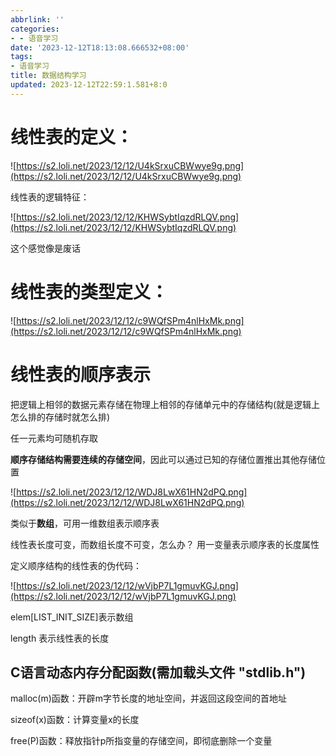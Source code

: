 ```yaml
---
abbrlink: ''
categories:
- - 语音学习
date: '2023-12-12T18:13:08.666532+08:00'
tags:
- 语音学习
title: 数据结构学习
updated: 2023-12-12T22:59:1.581+8:0
---
```

# 线性表的定义：

![https://s2.loli.net/2023/12/12/U4kSrxuCBWwye9g.png](https://s2.loli.net/2023/12/12/U4kSrxuCBWwye9g.png)

线性表的逻辑特征：

![https://s2.loli.net/2023/12/12/KHWSybtIqzdRLQV.png](https://s2.loli.net/2023/12/12/KHWSybtIqzdRLQV.png)

这个感觉像是废话

# 线性表的类型定义：

![https://s2.loli.net/2023/12/12/c9WQfSPm4nlHxMk.png](https://s2.loli.net/2023/12/12/c9WQfSPm4nlHxMk.png)

# 线性表的顺序表示

把逻辑上相邻的数据元素存储在物理上相邻的存储单元中的存储结构(就是逻辑上怎么排的存储时就怎么排)

任一元素均可随机存取

**顺序存储结构需要连续的存储空间**，因此可以通过已知的存储位置推出其他存储位置

![https://s2.loli.net/2023/12/12/WDJ8LwX61HN2dPQ.png](https://s2.loli.net/2023/12/12/WDJ8LwX61HN2dPQ.png)

类似于**数组**，可用一维数组表示顺序表

线性表长度可变，而数组长度不可变，怎么办？      用一变量表示顺序表的长度属性

定义顺序结构的线性表的伪代码：

![https://s2.loli.net/2023/12/12/wVjbP7L1gmuvKGJ.png](https://s2.loli.net/2023/12/12/wVjbP7L1gmuvKGJ.png)

elem[LIST_INIT_SIZE]表示数组

length                       表示线性表的长度


## C语言动态内存分配函数(需加载头文件 "stdlib.h")

malloc(m)函数：开辟m字节长度的地址空间，并返回这段空间的首地址

sizeof(x)函数：计算变量x的长度

free(P)函数：释放指针p所指变量的存储空间，即彻底删除一个变量
